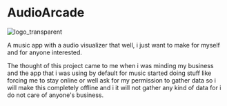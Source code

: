 # AudioArcade

![logo_transparent](https://github.com/ShepiJ/AudioArcade/assets/127141346/a0f2d9a0-fdb0-4dc1-b9b7-f0652dfec95d)

A music app with a audio visualizer that well, i just want to make for myself and for anyone interested.

The thought of this project came to me when i was minding my business and the app that i was using by default for music started doing stuff like forcing me to stay online or well ask for my permission to gather data so i will make this completely offline and i it will not gather any kind of data for i do not care of anyone's business.
